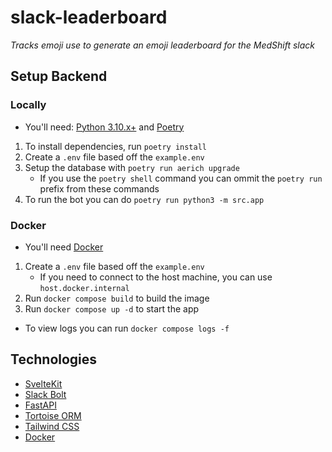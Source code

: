 # slack-leaderboard
*Tracks emoji use to generate an emoji leaderboard for the MedShift slack*

## Setup Backend
### Locally
- You'll need: [Python 3.10.x+](https://python.org) and [Poetry](https://python-poetry.org)
1. To install dependencies, run `poetry install`
2. Create a `.env` file based off the `example.env`
3. Setup the database with `poetry run aerich upgrade`
   - If you use the `poetry shell` command you can ommit the `poetry run` prefix from these commands
4. To run the bot you can do `poetry run python3 -m src.app`

### Docker
- You'll need [Docker](https://docker.com/)
1. Create a `.env` file based off the `example.env`
   - If you need to connect to the host machine, you can use `host.docker.internal`
2. Run `docker compose build` to build the image
3. Run `docker compose up -d` to start the app
- To view logs you can run `docker compose logs -f`

## Technologies
- [SvelteKit](https://kit.svelte.dev/)
- [Slack Bolt](https://slack.dev/bolt-python/concepts)
- [FastAPI](https://fastapi.tiangolo.com/)
- [Tortoise ORM](https://tortoise-orm.readthedocs.io/)
- [Tailwind CSS](https://tailwindcss.com/)
- [Docker](https://docker.com/)
